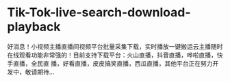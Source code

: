 # Tik-Tok-live-search-download-playback
好消息！小视频主播直播间视频平台批量采集下载，实时播放一键搬运云主播随时在线观看功能非常强的！目前支持下载平台：火山直播，抖音直播，哗啦直播，快手直播，全民直  播，好看直播，皮皮搞笑直播，西瓜直播，其他平台正在努力开发中，敬请期待...
